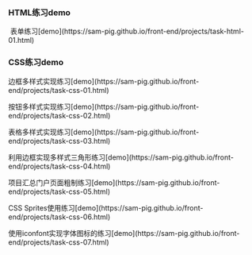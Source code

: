 <h3>HTML练习demo</h3>
<p>
  表单练习[demo](https://sam-pig.github.io/front-end/projects/task-html-01.html)
</p>

<h3>CSS练习demo</h3>
<p>
  边框多样式实现练习[demo](https://sam-pig.github.io/front-end/projects/task-css-01.html)
</p>
<p>
  按钮多样式实现练习[demo](https://sam-pig.github.io/front-end/projects/task-css-02.html)
</p>
<p>
  表格多样式实现练习[demo](https://sam-pig.github.io/front-end/projects/task-css-03.html)
</p>
<p>
  利用边框实现多样式三角形练习[demo](https://sam-pig.github.io/front-end/projects/task-css-04.html)
</p>
<p>
 项目汇总门户页面粗制练习[demo](https://sam-pig.github.io/front-end/projects/task-css-05.html)
</p>
<p>
 CSS Sprites使用练习[demo](https://sam-pig.github.io/front-end/projects/task-css-06.html)
</p>
<p>
 使用iconfont实现字体图标的练习[demo](https://sam-pig.github.io/front-end/projects/task-css-07.html)
</p>
